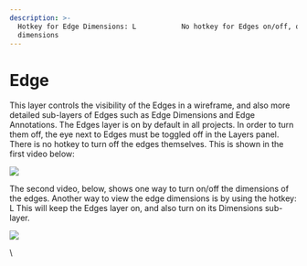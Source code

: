 ```yaml
---
description: >-
  Hotkey for Edge Dimensions: L           No hotkey for Edges on/off, only edge
  dimensions
---
```


# Edge

This layer controls the visibility of the Edges in a wireframe, and also more detailed sub-layers of Edges such as Edge Dimensions and Edge Annotations. The Edges layer is on by default in all projects. In order to turn them off, the eye next to Edges must be toggled off in the Layers panel. There is no hotkey to turn off the edges themselves. This is shown in the first video below:

![](../.gitbook/assets/e1.gif)

The second video, below, shows one way to turn on/off the dimensions of the edges. Another way to view the edge dimensions is by using the hotkey: L   This will keep the Edges layer on, and also turn on its Dimensions sub-layer.

![](../.gitbook/assets/e2.gif)

\
